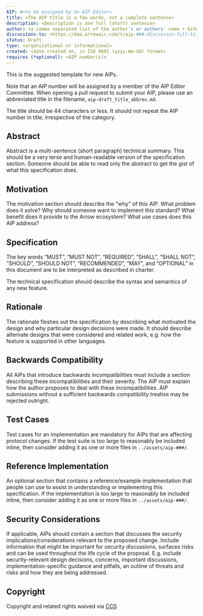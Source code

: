 ```yaml
---
AIP: #<to be assigned by an AIP Editor>
title: <The AIP title is a few words, not a complete sentence>
description: <Description is one full (short) sentence>
author: <a comma separated list of the author's or authors' name + GitHub username (in parenthesis), or name and email (in angle brackets).  Example, FirstName LastName (@GitHubUsername), FirstName LastName <foo@bar.com>, FirstName (@GitHubUsername) and GitHubUsername (@GitHubUsername)>
discussions-to: <https://dao.arrowair.com/t/aip-###-discussion-full-title-in-link>
status: Draft
type: <organizational or informational>
created: <date created on, in ISO 8601 (yyyy-mm-dd) format>
requires (*optional): <AIP number(s)>
---
```


This is the suggested template for new AIPs.

Note that an AIP number will be assigned by a member of the AIP Editor Committee. When opening a pull request to submit your AIP, please use an abbreviated title in the filename, `aip-draft_title_abbrev.md`.

The title should be 44 characters or less. It should not repeat the AIP number in title, irrespective of the category. 

## Abstract
Abstract is a multi-sentence (short paragraph) technical summary. This should be a very terse and human-readable version of the specification section. Someone should be able to read only the abstract to get the gist of what this specification does.

## Motivation
The motivation section should describe the "why" of this AIP. What problem does it solve? Why should someone want to implement this standard? What benefit does it provide to the Arrow ecosystem? What use cases does this AIP address?

## Specification
The key words “MUST”, “MUST NOT”, “REQUIRED”, “SHALL”, “SHALL NOT”, “SHOULD”, “SHOULD NOT”, “RECOMMENDED”, “MAY”, and “OPTIONAL” in this document are to be interpreted as described in charter.

The technical specification should describe the syntax and semantics of any new feature.

## Rationale
The rationale fleshes out the specification by describing what motivated the design and why particular design decisions were made. It should describe alternate designs that were considered and related work, e.g. how the feature is supported in other languages.

## Backwards Compatibility
All AIPs that introduce backwards incompatibilities must include a section describing these incompatibilities and their severity. The AIP must explain how the author proposes to deal with these incompatibilities. AIP submissions without a sufficient backwards compatibility treatise may be rejected outright.

## Test Cases
Test cases for an implementation are mandatory for AIPs that are affecting protocol changes. If the test suite is too large to reasonably be included inline, then consider adding it as one or more files in `../assets/aip-###/`.

## Reference Implementation
An optional section that contains a reference/example implementation that people can use to assist in understanding or implementing this specification. If the implementation is too large to reasonably be included inline, then consider adding it as one or more files in `../assets/aip-###/`.

## Security Considerations
If applicable, AIPs should contain a section that discusses the security implications/considerations relevant to the proposed change. Include information that might be important for security discussions, surfaces risks and can be used throughout the life cycle of the proposal. E.g. include security-relevant design decisions, concerns, important discussions, implementation-specific guidance and pitfalls, an outline of threats and risks and how they are being addressed.

## Copyright
Copyright and related rights waived via [CC0](https://creativecommons.org/publicdomain/zero/1.0/).

